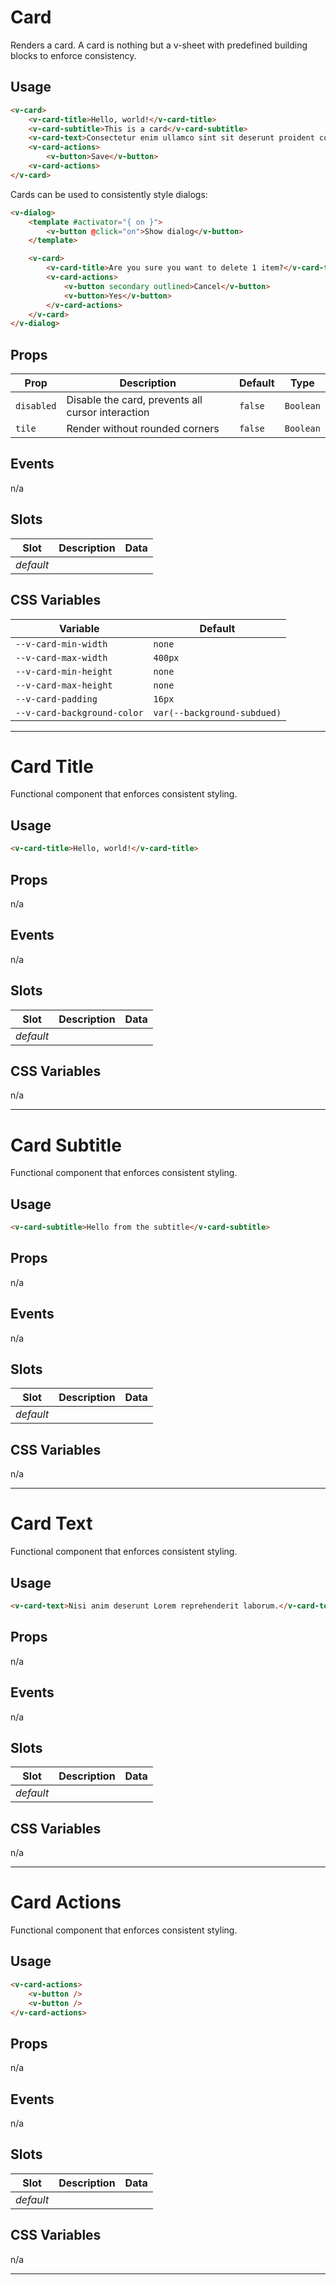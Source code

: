 # Card

Renders a card. A card is nothing but a v-sheet with predefined building blocks to enforce consistency.

## Usage

```html
<v-card>
	<v-card-title>Hello, world!</v-card-title>
	<v-card-subtitle>This is a card</v-card-subtitle>
	<v-card-text>Consectetur enim ullamco sint sit deserunt proident consectetur.</v-card-test>
	<v-card-actions>
		<v-button>Save</v-button>
	<v-card-actions>
</v-card>
```

Cards can be used to consistently style dialogs:

```html
<v-dialog>
	<template #activator="{ on }">
		<v-button @click="on">Show dialog</v-button>
	</template>

	<v-card>
		<v-card-title>Are you sure you want to delete 1 item?</v-card-title>
		<v-card-actions>
			<v-button secondary outlined>Cancel</v-button>
			<v-button>Yes</v-button>
		</v-card-actions>
	</v-card>
</v-dialog>
```

## Props
| Prop       | Description                                       | Default | Type      |
|------------|---------------------------------------------------|---------|-----------|
| `disabled` | Disable the card, prevents all cursor interaction | `false` | `Boolean` |
| `tile`     | Render without rounded corners                    | `false` | `Boolean` |

## Events
n/a

## Slots
| Slot      | Description | Data |
|-----------|-------------|------|
| _default_ |             |      |

## CSS Variables
| Variable                    | Default            |
|-----------------------------|--------------------|
| `--v-card-min-width`        | `none`             |
| `--v-card-max-width`        | `400px`            |
| `--v-card-min-height`       | `none`             |
| `--v-card-max-height`       | `none`             |
| `--v-card-padding`          | `16px`             |
| `--v-card-background-color` | `var(--background-subdued)` |

---

# Card Title

Functional component that enforces consistent styling.

## Usage

```html
<v-card-title>Hello, world!</v-card-title>
```

## Props
n/a

## Events
n/a

## Slots
| Slot      | Description | Data |
|-----------|-------------|------|
| _default_ |             |      |

## CSS Variables
n/a

---

# Card Subtitle

Functional component that enforces consistent styling.

## Usage

```html
<v-card-subtitle>Hello from the subtitle</v-card-subtitle>
```

## Props
n/a

## Events
n/a

## Slots
| Slot      | Description | Data |
|-----------|-------------|------|
| _default_ |             |      |

## CSS Variables
n/a

---

# Card Text

Functional component that enforces consistent styling.

## Usage

```html
<v-card-text>Nisi anim deserunt Lorem reprehenderit laborum.</v-card-text>
```

## Props
n/a

## Events
n/a

## Slots
| Slot      | Description | Data |
|-----------|-------------|------|
| _default_ |             |      |

## CSS Variables
n/a

---

# Card Actions

Functional component that enforces consistent styling.

## Usage

```html
<v-card-actions>
	<v-button />
	<v-button />
</v-card-actions>
```

## Props
n/a

## Events
n/a

## Slots
| Slot      | Description | Data |
|-----------|-------------|------|
| _default_ |             |      |

## CSS Variables
n/a

---
